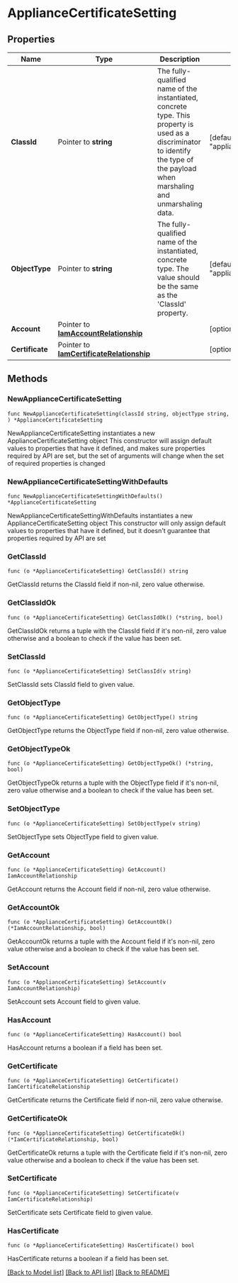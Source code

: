 # ApplianceCertificateSetting

## Properties

Name | Type | Description | Notes
------------ | ------------- | ------------- | -------------
**ClassId** | Pointer to **string** | The fully-qualified name of the instantiated, concrete type. This property is used as a discriminator to identify the type of the payload when marshaling and unmarshaling data. | [default to "appliance.CertificateSetting"]
**ObjectType** | Pointer to **string** | The fully-qualified name of the instantiated, concrete type. The value should be the same as the &#39;ClassId&#39; property. | [default to "appliance.CertificateSetting"]
**Account** | Pointer to [**IamAccountRelationship**](iam.Account.Relationship.md) |  | [optional] 
**Certificate** | Pointer to [**IamCertificateRelationship**](iam.Certificate.Relationship.md) |  | [optional] 

## Methods

### NewApplianceCertificateSetting

`func NewApplianceCertificateSetting(classId string, objectType string, ) *ApplianceCertificateSetting`

NewApplianceCertificateSetting instantiates a new ApplianceCertificateSetting object
This constructor will assign default values to properties that have it defined,
and makes sure properties required by API are set, but the set of arguments
will change when the set of required properties is changed

### NewApplianceCertificateSettingWithDefaults

`func NewApplianceCertificateSettingWithDefaults() *ApplianceCertificateSetting`

NewApplianceCertificateSettingWithDefaults instantiates a new ApplianceCertificateSetting object
This constructor will only assign default values to properties that have it defined,
but it doesn't guarantee that properties required by API are set

### GetClassId

`func (o *ApplianceCertificateSetting) GetClassId() string`

GetClassId returns the ClassId field if non-nil, zero value otherwise.

### GetClassIdOk

`func (o *ApplianceCertificateSetting) GetClassIdOk() (*string, bool)`

GetClassIdOk returns a tuple with the ClassId field if it's non-nil, zero value otherwise
and a boolean to check if the value has been set.

### SetClassId

`func (o *ApplianceCertificateSetting) SetClassId(v string)`

SetClassId sets ClassId field to given value.


### GetObjectType

`func (o *ApplianceCertificateSetting) GetObjectType() string`

GetObjectType returns the ObjectType field if non-nil, zero value otherwise.

### GetObjectTypeOk

`func (o *ApplianceCertificateSetting) GetObjectTypeOk() (*string, bool)`

GetObjectTypeOk returns a tuple with the ObjectType field if it's non-nil, zero value otherwise
and a boolean to check if the value has been set.

### SetObjectType

`func (o *ApplianceCertificateSetting) SetObjectType(v string)`

SetObjectType sets ObjectType field to given value.


### GetAccount

`func (o *ApplianceCertificateSetting) GetAccount() IamAccountRelationship`

GetAccount returns the Account field if non-nil, zero value otherwise.

### GetAccountOk

`func (o *ApplianceCertificateSetting) GetAccountOk() (*IamAccountRelationship, bool)`

GetAccountOk returns a tuple with the Account field if it's non-nil, zero value otherwise
and a boolean to check if the value has been set.

### SetAccount

`func (o *ApplianceCertificateSetting) SetAccount(v IamAccountRelationship)`

SetAccount sets Account field to given value.

### HasAccount

`func (o *ApplianceCertificateSetting) HasAccount() bool`

HasAccount returns a boolean if a field has been set.

### GetCertificate

`func (o *ApplianceCertificateSetting) GetCertificate() IamCertificateRelationship`

GetCertificate returns the Certificate field if non-nil, zero value otherwise.

### GetCertificateOk

`func (o *ApplianceCertificateSetting) GetCertificateOk() (*IamCertificateRelationship, bool)`

GetCertificateOk returns a tuple with the Certificate field if it's non-nil, zero value otherwise
and a boolean to check if the value has been set.

### SetCertificate

`func (o *ApplianceCertificateSetting) SetCertificate(v IamCertificateRelationship)`

SetCertificate sets Certificate field to given value.

### HasCertificate

`func (o *ApplianceCertificateSetting) HasCertificate() bool`

HasCertificate returns a boolean if a field has been set.


[[Back to Model list]](../README.md#documentation-for-models) [[Back to API list]](../README.md#documentation-for-api-endpoints) [[Back to README]](../README.md)


